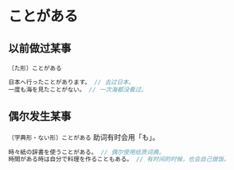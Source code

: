 # ことがある

## 以前做过某事

`〔た形〕ことがある`

```js
日本へ行ったことがあります。 // 去过日本。
一度も海を見たことがない。 // 一次海都没看过。
```

## 偶尔发生某事

`〔字典形・ない形〕ことがある` 助词有时会用「も」。

```js
時々紙の辞書を使うことがある。 // 偶尔使用纸质词典。
時間がある時は自分で料理を作ることもある。 // 有时间的时候，也会自己做饭。
```

